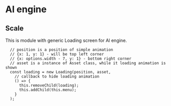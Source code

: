 # Al engine
## Scale

This is module with generic Loading screen for Al engine.

```nashorn js
  // position is a position of simple animation
  // {x: 1, y: 1} - will be top left corner
  // {x: options.width - 7, y: 1} - bottom right corner
  // asset is a instance of Asset class, while it loading animation is shown
  const loading = new Loading(position, asset,
    // callback to hide loading animation
    () => {
      this.removeChild(loading);
      this.addChild(this.menu);
    }
  );
``` 